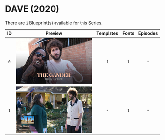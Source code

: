 # DAVE (2020)

There are `2` Blueprint(s) available for this Series.

| ID | Preview | Templates | Fonts | Episodes | 
| :---: | :---: | :---: | :---: | :---: |
| `0` | <img src="./0/preview0.jpg" height="150"> | `1` | `1` | - |
| `1` | <img src="./1/preview0.jpg" height="150"> | - | `1` | - |